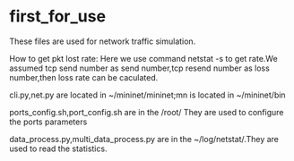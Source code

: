 # first_for_use
These files are used for network traffic simulation.

How to get pkt lost rate:
    Here we use command netstat -s to get rate.We assumed tcp send number as send number,tcp resend number as loss number,then loss rate can be caculated.

cli.py,net.py are located in ~/mininet/mininet;mn is located in ~/mininet/bin

ports_config.sh,port_config.sh are in the /root/ They are used to configure the ports parameters

data_process.py,multi_data_process.py are in the ~/log/netstat/.They are used to read the statistics.
